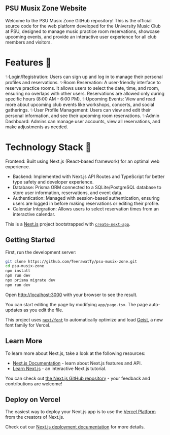 ## PSU Musix Zone Website
Welcome to the PSU Musix Zone GitHub repository! This is the official source code for the web platform developed for the University Music Club at PSU, designed to manage music practice room reservations, showcase upcoming events, and provide an interactive user experience for all club members and visitors.

# Features 🧩
✨Login/Registration: Users can sign up and log in to manage their personal profiles and reservations.
✨Room Reservation: A user-friendly interface to reserve practice rooms. It allows users to select the date, time, and room, ensuring no overlaps with other users. Reservations are allowed only during specific hours (8:00 AM - 6:00 PM).
✨Upcoming Events: View and read more about upcoming club events like workshops, concerts, and social gatherings.
✨User Profile Management: Users can view and edit their personal information, and see their upcoming room reservations.
✨Admin Dashboard: Admins can manage user accounts, view all reservations, and make adjustments as needed.

# Technology Stack 🤖
 Frontend: Built using Next.js (React-based framework) for an optimal web experience.
- Backend: Implemented with Next.js API Routes and TypeScript for better type safety and developer experience.
- Database: Prisma ORM connected to a SQLite/PostgreSQL database to store user information, reservations, and event data.
- Authentication: Managed with session-based authentication, ensuring users are logged in before making reservations or editing their profile.
- Calendar Integration: Allows users to select reservation times from an interactive calendar.


This is a [Next.js](https://nextjs.org) project bootstrapped with [`create-next-app`](https://nextjs.org/docs/app/api-reference/cli/create-next-app).

## Getting Started

First, run the development server:

```bash
git clone https://github.com/TeerawatTy/psu-musix-zone.git
cd psu-musix-zone
npm install
npm run dev
npx prisma migrate dev
npm run dev
```

Open [http://localhost:3000](http://localhost:3000) with your browser to see the result.

You can start editing the page by modifying `app/page.tsx`. The page auto-updates as you edit the file.

This project uses [`next/font`](https://nextjs.org/docs/app/building-your-application/optimizing/fonts) to automatically optimize and load [Geist](https://vercel.com/font), a new font family for Vercel.

## Learn More

To learn more about Next.js, take a look at the following resources:

- [Next.js Documentation](https://nextjs.org/docs) - learn about Next.js features and API.
- [Learn Next.js](https://nextjs.org/learn) - an interactive Next.js tutorial.

You can check out [the Next.js GitHub repository](https://github.com/vercel/next.js) - your feedback and contributions are welcome!

## Deploy on Vercel

The easiest way to deploy your Next.js app is to use the [Vercel Platform](https://vercel.com/new?utm_medium=default-template&filter=next.js&utm_source=create-next-app&utm_campaign=create-next-app-readme) from the creators of Next.js.

Check out our [Next.js deployment documentation](https://nextjs.org/docs/app/building-your-application/deploying) for more details.
